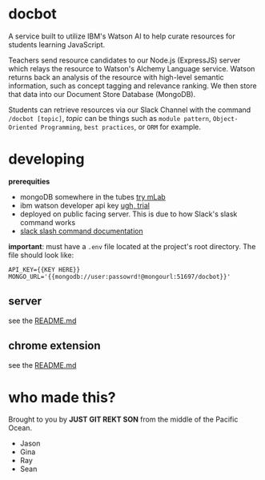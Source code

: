 # docbot

A service built to utilize IBM's Watson AI to help curate resources for students learning JavaScript.

Teachers send resource candidates to our Node.js (ExpressJS) server which relays the resource to Watson's Alchemy Language service.
Watson returns back an analysis of the resource with high-level semantic information, such as concept tagging and relevance ranking.
We then store that data into our Document Store Database (MongoDB).

Students can retrieve resources via our Slack Channel with the command `/docbot [topic]`, *topic* can be things such as `module pattern`, `Object-Oriented Programming`, `best practices`, or `ORM` for example.

# developing

**prerequities**

- mongoDB somewhere in the tubes [try mLab](https://mlab.com/)
- ibm watson developer api key [ugh, trial](https://www.ibm.com/watson/developercloud/)
- deployed on public facing server. This is due to how Slack's slask command works
- [slack slash command documentation](https://api.slack.com/slash-commands)

**important**: must have a `.env` file located at the project's root directory. The file should look like:

```
API_KEY={{KEY HERE}}
MONGO_URL='{{mongodb://user:passowrd!@mongourl:51697/docbot}}'
```

## server
see the [README.md][1]

## chrome extension
see the [README.md][2]

# who made this?

Brought to you by **JUST GIT REKT SON** from the middle of the Pacific Ocean.

- Jason
- Gina
- Ray
- Sean

[1]: server/README.md
[2]: chrome-ext/README.md
